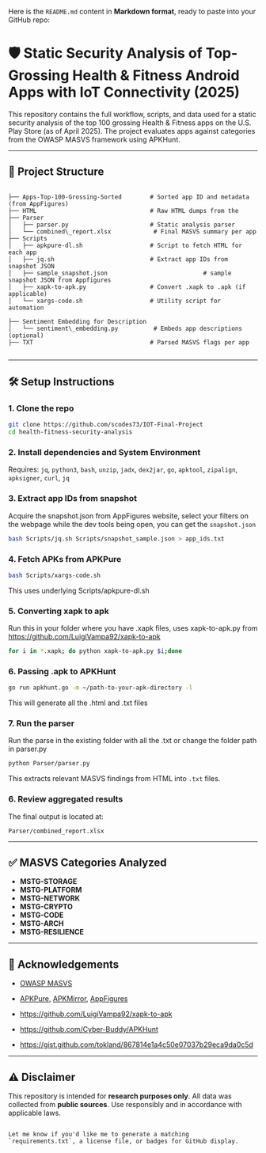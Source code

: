 Here is the `README.md` content in **Markdown format**, ready to paste into your GitHub repo:


# 🛡️ Static Security Analysis of Top-Grossing Health & Fitness Android Apps with IoT Connectivity (2025)

This repository contains the full workflow, scripts, and data used for a static security analysis of the top 100 grossing Health & Fitness apps on the U.S. Play Store (as of April 2025). The project evaluates apps against categories from the OWASP MASVS framework using APKHunt.

---

## 📁 Project Structure

```

├── Apps-Top-100-Grossing-Sorted        # Sorted app ID and metadata (from AppFigures)
├── HTML                                # Raw HTML dumps from the 
├── Parser
│   ├── parser.py                       # Static analysis parser
│   └── combined\_report.xlsx            # Final MASVS summary per app
├── Scripts
│   ├── apkpure-dl.sh                   # Script to fetch HTML for each app
│   ├── jq.sh                           # Extract app IDs from snapshot JSON
│   ├── sample_snapshot.json                           # sample snapshot JSON from Appfigures
│   ├── xapk-to-apk.py                  # Convert .xapk to .apk (if applicable)
│   └── xargs-code.sh                   # Utility script for automation

├── Sentiment Embedding for Description
│   └── sentiment\_embedding.py          # Embeds app descriptions (optional)
├── TXT                                 # Parsed MASVS flags per app


````

---

## 🛠️ Setup Instructions

### 1. Clone the repo

```bash
git clone https://github.com/scodes73/IOT-Final-Project
cd health-fitness-security-analysis
````

### 2. Install dependencies and System Environment

Requires: `jq`, `python3`, `bash`, `unzip`, `jadx`, `dex2jar`, `go`, `apktool`, `zipalign`, `apksigner`, `curl`, `jq`


### 3. Extract app IDs from snapshot
Acquire the snapshot.json from AppFigures website, select your filters on the webpage while the dev tools being open, you can get the `snapshot.json`
```bash
bash Scripts/jq.sh Scripts/snapshot_sample.json > app_ids.txt
```

### 4. Fetch APKs from APKPure

```bash
bash Scripts/xargs-code.sh
```
This uses underlying Scripts/apkpure-dl.sh 


### 5. Converting xapk to apk
Run this in your folder where you have .xapk files, uses xapk-to-apk.py from https://github.com/LuigiVampa92/xapk-to-apk
```bash
for i in *.xapk; do python xapk-to-apk.py $i;done
```


### 6. Passing .apk to APKHunt
```bash
go run apkhunt.go -m ~/path-to-your-apk-directory -l
```
This will generate all the .html and .txt files

### 7. Run the parser
Run the parse in the existing folder with all the .txt or change the folder path in parser.py
```bash
python Parser/parser.py 
```

This extracts relevant MASVS findings from HTML into `.txt` files.

### 6. Review aggregated results

The final output is located at:

```
Parser/combined_report.xlsx
```

---

## ✅ MASVS Categories Analyzed

* **MSTG-STORAGE** 
* **MSTG-PLATFORM**
* **MSTG-NETWORK**
* **MSTG-CRYPTO**
* **MSTG-CODE**
* **MSTG-ARCH**
* **MSTG-RESILIENCE**

---

## 🤝 Acknowledgements

* [OWASP MASVS](https://owasp.org/www-project-mobile-security/)

* [APKPure](https://apkpure.com/), [APKMirror](https://apkmirror.com/), [AppFigures](https://appfigures.com/)

* https://github.com/LuigiVampa92/xapk-to-apk

* https://github.com/Cyber-Buddy/APKHunt

* https://gist.github.com/tokland/867814e1a4c50e07037b29eca9da0c5d

---

## ⚠️ Disclaimer

This repository is intended for **research purposes only**. All data was collected from **public sources**. Use responsibly and in accordance with applicable laws.

```

Let me know if you'd like me to generate a matching `requirements.txt`, a license file, or badges for GitHub display.
```
